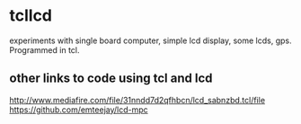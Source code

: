 # tcllcd

experiments with single board computer, simple lcd display, some lcds, gps. Programmed in tcl.

## other links to code using tcl and lcd

http://www.mediafire.com/file/31nndd7d2qfhbcn/lcd_sabnzbd.tcl/file  
https://github.com/emteejay/lcd-mpc  



